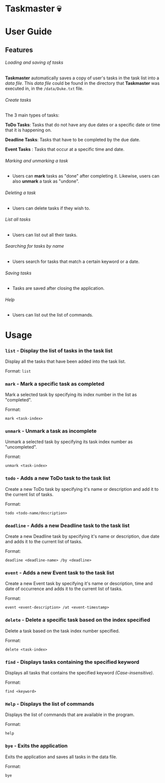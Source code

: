 # Taskmaster :skull:

# User Guide

## Features 

###### Loading and saving of tasks
**Taskmaster** automatically saves a copy of user's tasks in the task list into a *data file*.
This *data file* could be found in the directory that **Taskmaster** was executed in, in the 
`/data/Duke.txt` file. 

###### Create tasks
The 3 main types of tasks:

**ToDo Tasks**: Tasks that do not have any due dates or a specific date or time that it is happening on. 

**Deadline Tasks**: Tasks that have to be completed by the due date.

**Event Tasks** : Tasks that occur at a specific time and date.


###### Marking and unmarking a task
- Users can **mark** tasks as "done" after completing it. Likewise, users can also **unmark** a task as "undone".

###### Deleting a task
- Users can delete tasks if they wish to.

###### List all tasks
- Users can list out all their tasks.

###### Searching for tasks by name
- Users search for tasks that match a certain keyword or a date.

###### Saving tasks
- Tasks are saved after closing the application.

###### Help
- Users can list out the list of commands.


# Usage
### `list` - Display the list of tasks in the task list
Display all the tasks that have been added into the task list.

Format:
`list`

### `mark` - Mark a specific task as completed

Mark a selected task by specifying its index number in the list as "completed".

Format:

`mark <task-index>`

### `unmark` - Unmark a task as incomplete

Unmark a selected task by specifying its task index number as "uncompleted".

Format:

`unmark <task-index>`

### `todo` - Adds a new **ToDo** task to the task list

Create a new ToDo task by specifying it's name or description and add it to the current list of tasks.

Format:

`todo <todo-name/description>`

### `deadline` - Adds a new **Deadline** task to the task list

Create a new Deadline task by specifying it's name or description, due date and adds it to the current list of tasks.

Format:

`deadline <deadline-name> /by <deadline>`

### `event` - Adds a new **Event** task to the task list

Create a new Event task by specifying it's name or description, time and date of occurrence and adds it to the current list of tasks.

Format:

`event <event-description> /at <event-timestamp>`


### `delete` - Delete a specific task based on the index specified

Delete a task based on the task index number specified.

Format:

`delete <task-index>`

### `find` - Displays tasks containing the specified keyword

Displays all tasks that contains the specified keyword *(Case-insensitive)*.

Format:

`find <keyword>`

### `Help` - Displays the list of commands

Displays the list of commands that are available in the program.

Format:

`help`


### `bye` - Exits the application

Exits the application and saves all tasks in the data file.

Format:

`bye`


